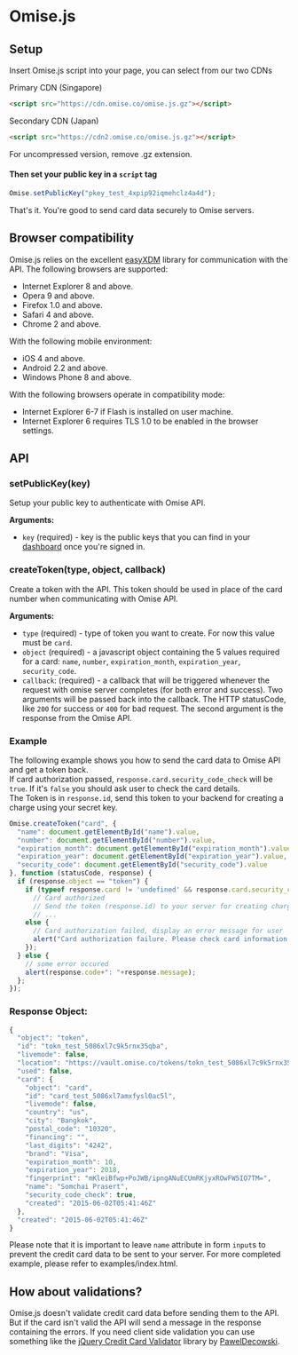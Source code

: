 # Omise.js

## Setup

Insert Omise.js script into your page, you can select from our two CDNs

Primary CDN (Singapore)
```html
<script src="https://cdn.omise.co/omise.js.gz"></script>
```

Secondary CDN (Japan)
```html
<script src="https://cdn2.omise.co/omise.js.gz"></script>
```

For uncompressed version, remove .gz extension.


#### Then set your public key in a `script` tag

```js
Omise.setPublicKey("pkey_test_4xpip92iqmehclz4a4d");
```

That's it. You're good to send card data securely to Omise servers.

## Browser compatibility

Omise.js relies on the excellent [easyXDM](https://github.com/oyvindkinsey/easyXDM) library for communication with the API. The following browsers are supported:

* Internet Explorer 8 and above.
* Opera 9 and above.
* Firefox 1.0 and above.
* Safari 4 and above.
* Chrome 2 and above.

With the following mobile environment:

* iOS 4 and above.
* Android 2.2 and above.
* Windows Phone 8 and above.

With the following browsers operate in compatibility mode:

* Internet Explorer 6-7 if Flash is installed on user machine.
* Internet Explorer 6 requires TLS 1.0 to be enabled in the browser settings.

## API

### setPublicKey(key)

Setup your public key to authenticate with Omise API.

**Arguments:**

* `key` (required) - key is the public keys that you can find in your [dashboard](https://dashboard.omise.co) once you're signed in.

### createToken(type, object, callback)

Create a token with the API. This token should be used in place of the card number when communicating with Omise API.

**Arguments:**

* `type` (required) - type of token you want to create. For now this value must be `card`.
* `object` (required) - a javascript object containing the 5 values required for a card:  `name`, `number`, `expiration_month`, `expiration_year`, `security_code`.
* `callback`: (required) - a callback that will be triggered whenever the request with omise server completes (for both error and success). Two arguments will be passed back into the callback. The HTTP statusCode, like `200` for success or `400` for bad request. The second argument is the response from the Omise API.

### Example

The following example shows you how to send the card data to Omise API and get a token back.  
If card authorization passed, `response.card.security_code_check` will be `true`. If it's `false` you should ask user to check the card details.  
The Token is in `response.id`, send this token to your backend for creating a charge using your secret key.

```js
Omise.createToken("card", {
  "name": document.getElementById("name").value,
  "number": document.getElementById("number").value,
  "expiration_month": document.getElementById("expiration_month").value,
  "expiration_year": document.getElementById("expiration_year").value,
  "security_code": document.getElementById("security_code").value
}, function (statusCode, response) {
  if (response.object == "token") {
    if (typeof response.card != 'undefined' && response.card.security_code_check) {
      // Card authorized
      // Send the token (response.id) to your server for creating charge
      // ...
    else {
      // Card authorization failed, display an error message for user
      alert("Card authorization failure. Please check card information.")
    });
  } else {
    // some error occured
    alert(response.code+": "+response.message);
  };
});
```

### Response Object:

```js
{
  "object": "token",
  "id": "tokn_test_5086xl7c9k5rnx35qba",
  "livemode": false,
  "location": "https://vault.omise.co/tokens/tokn_test_5086xl7c9k5rnx35qba",
  "used": false,
  "card": {
    "object": "card",
    "id": "card_test_5086xl7amxfysl0ac5l",
    "livemode": false,
    "country": "us",
    "city": "Bangkok",
    "postal_code": "10320",
    "financing": "",
    "last_digits": "4242",
    "brand": "Visa",
    "expiration_month": 10,
    "expiration_year": 2018,
    "fingerprint": "mKleiBfwp+PoJWB/ipngANuECUmRKjyxROwFW5IO7TM=",
    "name": "Somchai Prasert",
    "security_code_check": true,
    "created": "2015-06-02T05:41:46Z"
  },
  "created": "2015-06-02T05:41:46Z"
}

```

Please note that it is important to leave `name` attribute in form `input`s to prevent the credit card data to be sent to your server. For more completed example, please refer to examples/index.html.

## How about validations?

Omise.js doesn't validate credit card data before sending them to the API. But if the card isn't valid the API will send a message in the response containing the errors. If you need client side validation you can use something like the [jQuery Credit Card Validator](http://jquerycreditcardvalidator.com) library by [PawelDecowski](https://github.com/PawelDecowski).
